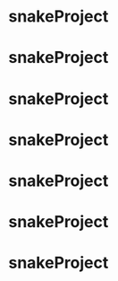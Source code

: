# snakeProject
# snakeProject
# snakeProject
# snakeProject
# snakeProject
# snakeProject
# snakeProject
